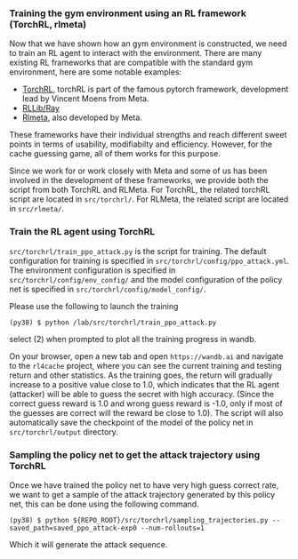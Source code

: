 ### Training the gym environment using an RL framework (TorchRL, rlmeta)

Now that we have shown how an gym environment is constructed, we need to train an RL agent to interact with the environment. There are many existing RL frameworks that are compatible with the standard gym environment, here are some notable examples:

* [TorchRL](https://pytorch.org/rl/), torchRL is part of the famous pytorch framework, development lead by Vincent Moens from Meta.
* [RLLib/Ray](https://docs.ray.io/en/latest/rllib/index.html)
* [Rlmeta](https://github.com/facebookresearch/rlmeta), also developed by Meta.

These frameworks have their individual strengths and reach different sweet points in terms of usability, modifiabilty and efficiency. However, for the cache guessing game, all of them works for this purpose.

Since we work for or work closely with Meta and some of us has been involved in the development of these frameworks, we provide both the script from both TorchRL and RLMeta. For TorchRL, the related torchRL script are located in ```src/torchrl/```. For RLMeta, the related script are located in ```src/rlmeta/```. 

### Train the RL agent using TorchRL

```src/torchrl/train_ppo_attack.py``` is the script for training. The default configuration for training is specified in ```src/torchrl/config/ppo_attack.yml```. The environment configuration is specified in ```src/torchrl/config/env_config/``` and the model configuration of the policy net is specified in 
```src/torchrl/config/model_config/```.

Please use the following to launch the training

```
(py38) $ python /lab/src/torchrl/train_ppo_attack.py
```

select (2) when prompted to plot all the training progress in wandb. 

On your browser, open a new tab and open ```https://wandb.ai``` and navigate to the ```rl4cache``` project, where you can see the current training and testing return and other statistics. As the training goes, the return will gradually increase to a positive value close to 1.0, which indicates that the RL agent (attacker) will be able to guess the secret with high accuracy. (Since the correct guess reward is 1.0 and wrong guess reward is -1.0, only if most of the guesses are correct will the reward be close to 1.0). The script will also automatically save the checkpoint of the model of the policy net in ```src/torchrl/output``` directory.

### Sampling the policy net to get the attack trajectory using TorchRL

Once we have trained the policy net to have very high guess correct rate, we want to get a sample of the attack trajectory generated by this policy net, this can be done using the following command.

```
(py38) $ python ${REPO_ROOT}/src/torchrl/sampling_trajectories.py --saved_path=saved_ppo_attack-exp0 --num-rollouts=1
```
Which it will generate the attack sequence.








